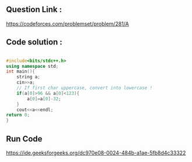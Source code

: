 ## Question Link :

https://codeforces.com/problemset/problem/281/A

## Code solution :

```cpp

#include<bits/stdc++.h>
using namespace std;
int main(){
    string a;
    cin>>a;
    // If first char uppercase, convert into lowercase !
    if(a[0]>96 && a[0]<123){
        a[0]=a[0]-32;
    }
    cout<<a<<endl;
return 0;
}

```
## Run Code
https://ide.geeksforgeeks.org/dc970e08-0024-484b-a1ae-5fb8d4c33322
